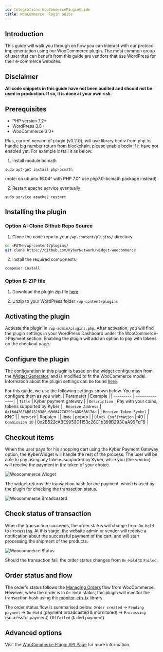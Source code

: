 ```yaml
---
id: Integrations-WooCommercePluginGuide
title: WooCommerce Plugin Guide
---
```

## Introduction
This guide will walk you through on how you can interact with our protocol implementation using our WooCommerce plugin. The most common group of user that can benefit from this guide are vendors that use WordPress for their e-commerce websites.

## Disclaimer
**All code snippets in this guide have not been audited and should not be used in production. If so, it is done at your own risk.**

## Prerequisites
* PHP version 7.2+
* WordPress 3.8+
* WooCommerce 3.0+

Plus, current version of plugin (v0.2.0), will use library bcdiv from php to handle big number return from blockchain, please enable bcdiv if it have not enabled yet. For example install it as below:

1. Install module bcmath

```shell
sudo apt-get install php-bcmath
```
(note: on ubuntu 16.04^ with PHP 7.0^ use php7.0-bcmath package instead)

2. Restart apache service eventually

```shell
sudo service apache2 restart
```

## Installing the plugin
### Option A: Clone Github Repo Source
1. Clone the code repo to your `/wp-content/plugins/` directory

```sh
cd <PATH>/wp-content/plugins/
git clone https://github.com/KyberNetwork/widget-woocommerce
```

2. Install the required components
```sh
composer install
```

### Option B: ZIP file
1. Download the plugin zip file [here](https://github.com/KyberNetwork/widget-woocommerce/releases/)

2. Unzip to your WordPress folder `/wp-content/plugins`


## Activating the plugin
Activate the plugin in `/wp-admin/plugins.php`. After activation, you will find the plugin settings in your WordPress Dashboard under the WooCommerce->Payment section. Enabling the plugin will add an option to pay with tokens on the checkout page.


## Configure the plugin
The configuration in this plugin is based on the widget configuration from the [Widget Generator](integrations-widgetgenerator.md), and is modified to fit the WooCommerce model. Information about the plugin settings can be found [here](api_abi-woocommerceplugin.md#plugin-parameters).

For this guide, we use the following settings shown below. You may configure them as you wish.
| Parameter | Example |
| --------- | --------------- |
| `Title`                  | Kyber payment gateway |
| `Description`            | Pay with your coins, tokens supported by Kyber |
| `Receive Address`        | `0xf6d420FAB01826386e39664770299eADD68617da` |
| `Receive Token Symbol`   | KNC |
| `Network`                | Ropsten |
| `Mode`                   | popup |
| `Block Confirmation`     | 40 |
| `Commission ID`          | 0x2B522cABE9950D1153c26C1b399B293CaA99FcF9 |

## Checkout items
When the user pays for his shopping cart using the Kyber Payment Gateway option, the KyberWidget will handle the rest of the process. The user will be able to pay using any tokens supported by Kyber, while you (the vendor) will receive the payment in the token of your choice.

![Woocommerce Widget](/uploads/woocommerce-5.png "Woocommerce Widget")

The widget returns the transaction hash for the payment, which is used by the plugin for checking the transaction status.

![Woocommerce Broadcasted](/uploads/woocommerce-6.png "Woocommerce Broadcasted")

## Check status of transaction
When the transaction succeeds, the order status will change from `On-Hold` to `Processing`. At this stage, the website admin or vendor will receive a notification about the successful payment of the cart, and will start processing the shipment of the products.

![Woocommerce Status](/uploads/woocommerce-7.png "Woocommerce Status")

Should the transaction fail, the order status changes from `On-Hold` to `Failed`.

## Order status and flow
The order's status follows the [Managing Orders](https://docs.woocommerce.com/document/managing-orders/) flow from WooCommerce. However, when the order is in `On-Hold` status, this plugin will monitor the transaction hash using the [monitor-eth-tx](https://packagist.org/packages/tranbaohuy/monitor-eth-tx/) library.

The order status flow is summarised below.
`Order created` -> `Pending payment` -> `On-Hold` (payment broadcasted & mornitored) -> `Processing` (successful payment) OR `Failed` (failed payment)

## Advanced options
Visit the [WooCommerce Plugin API Page](api_abi-woocommerceplugin.md) for more information.
